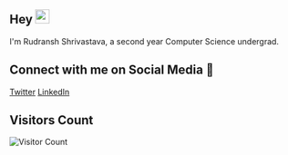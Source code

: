 ## Hey <img src="https://media.giphy.com/media/hvRJCLFzcasrR4ia7z/giphy.gif" width="25px">
I'm Rudransh Shrivastava, a second year Computer Science undergrad.

## Connect with me on Social Media 🤝
[Twitter](https://twitter.com/rudranshstwt)
[LinkedIn](https://www.linkedin.com/in/rudransh-shrivastava)

## Visitors Count 
<img src="https://profile-counter.glitch.me/rudransh-shrivastava/count.svg" alt="Visitor Count" >

